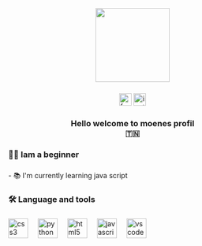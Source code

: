 <div align="center">
  <img height="150" src="https://media2.giphy.com/media/v1.Y2lkPTc5MGI3NjExNDkxZTFmd2tudXRtcWtsMnBpaTk1eTM2aHJoMGhnemIyMzhja3NzZyZlcD12MV9pbnRlcm5hbF9naWZfYnlfaWQmY3Q9Zw/HrEzYxOULdOjm/giphy.gif"  />
</div>

###

<div align="center">
  <a href="https://www.facebook.com/profile.php?id=61555992686518"><img src="https://img.shields.io/static/v1?message=Facebook&logo=facebook&label=&color=1877F2&logoColor=white&labelColor=&style=for-the-badge" height="25" alt="facebook logo"  /></a>
  <a href="https://www.instagram.com/moenesmeftahi99/?hl=fr"><img src="https://img.shields.io/static/v1?message=Instagram&logo=instagram&label=&color=E4405F&logoColor=white&labelColor=&style=for-the-badge" height="25" alt="instagram logo"  /></a>
</div>

###

<h3 align="center">Hello welcome to moenes profil<br>🇹🇳</h3>

###

<h3 align="left">👩‍💻  Iam a beginner</h3>

###

<p align="left">- 📚 I'm currently learning java script</p>

###

<h3 align="left">🛠 Language and tools</h3>

###

<div align="left">
  <img src="https://cdn.jsdelivr.net/gh/devicons/devicon/icons/css3/css3-original.svg" height="40" alt="css3 logo"  />
  <img width="12" />
  <img src="https://cdn.jsdelivr.net/gh/devicons/devicon/icons/python/python-original.svg" height="40" alt="python logo"  />
  <img width="12" />
  <img src="https://cdn.jsdelivr.net/gh/devicons/devicon/icons/html5/html5-original.svg" height="40" alt="html5 logo"  />
  <img width="12" />
  <img src="https://cdn.jsdelivr.net/gh/devicons/devicon/icons/javascript/javascript-original.svg" height="40" alt="javascript logo"  />
  <img width="12" />
  <img src="https://cdn.jsdelivr.net/gh/devicons/devicon/icons/vscode/vscode-original.svg" height="40" alt="vscode logo"  />
</div>

###
